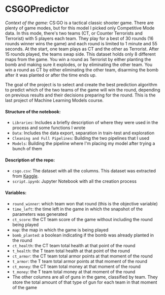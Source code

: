 # CSGOPredictor

*Context of the game:* CS:GO is a tactical classic shooter game. There are plenty of game modes, but for this model I picked only Competitive Mode data. In this mode, there's two teams (CT, or Counter Terrorists and Terrorist) with 5 players each team. They play for a best of 30 rounds (16 rounds winner wins the game) and each round is limited to 1 minute and 55 seconds. At the start, one team plays as CT and the other as Terrorist. After 15 rounds played, the teams swap side. This dataset holds only 8 different maps from the game. You win a round as Terrorist by either planting the bomb and making sure it explodes, or by eliminating the other team. You win a round as CT by either eliminating the other team, disarming the bomb after it was planted or after the time ends up.

The goal of the project is to select and create the best prediction algorithm to predict which of the two teams of the game will win the round, depending on previous results and their decisions preparing for the round. This is the last project of Machine Learning Models course.

#### Structure of the notebook:
* `Libraries`: Includes a briefly description of where they were used in the process and some functions I wrote
* `Data`: Includes the data export, separation in train-test and exploration
* `Cleaning and Full Pipelines`: Building the two pipelines that I used
* `Models`: Building the pipeline where I'm placing my model after trying a bunch of them

#### Description of the repo:
* `csgo.csv`: The dataset with all the columns. This dataset was extracted from [Kaggle](https://www.kaggle.com/datasets/stbnlen/csgo-round-winner-classification).
* `script.ipynb`: Jupyter Notebook with all the creation process

#### Variables:
* `round_winner`: which team won that round (this is the objective variable)
* `time_left`: the time left in the game in which the snapshot of the parameters was generated
* `ct_score`: the CT team score of the game without including the round being played
* `map`: the map in which the game is being played
* `bomb_planted`: a boolean indicating if the bomb was already planted in the round
* `ct_health`: the CT team total health at that point of the round
* `t_health`: the T team total health at that point of the round
* `ct_armor`: the CT team total armor points at that moment of the round
* `t_armor`: the T team total armor points at that moment of the round
* `ct_money`: the CT team total money at that moment of the round
* `t_money`: the T team total money at that moment of the round
* The other columns are all of guns in the game, classified by team. They store the total amount of that type of gun for each team in that moment of the game
